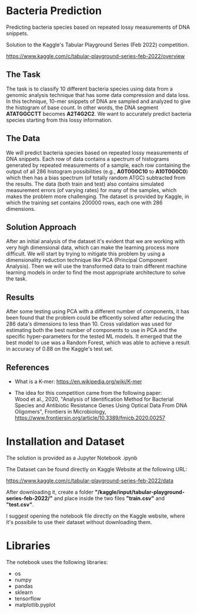 # Bacteria Prediction
Predicting bacteria species based on repeated lossy measurements of DNA snippets.

Solution to the Kaggle's Tabular Playground Series (Feb 2022) competition.

https://www.kaggle.com/c/tabular-playground-series-feb-2022/overview

## The Task

The task is to classify 10 different bacteria species using data from a genomic analysis technique that has some data compression and data loss. In this technique, 10-mer snippets of DNA are sampled and analyzed to give the histogram of base count. In other words, the DNA segment **ATATGGCCTT** becomes **A2T4G2C2**. We want to accurately predict bacteria species starting from this lossy information.

## The Data

We will predict bacteria species based on repeated lossy measurements of DNA snippets.
Each row of data contains a spectrum of histograms generated by repeated measurements of a sample, each row containing the output of all 286 histogram possibilities (e.g., **A0T0G0C10** to **A10T0G0C0**) which then has a bias spectrum (of totally random ATGC) subtracted from the results.
The data (both train and test) also contains simulated measurement errors (of varying rates) for many of the samples, which makes the problem more challenging.
The dataset is provided by Kaggle, in which the training set contains 200000 rows, each one with 286 dimensions.

## Solution Approach

After an initial analysis of the dataset it's evident that we are working with very high dimensional data, which can make the learning process more difficult.
We will start by trying to mitigate this problem by using a dimensionality reduction technique like PCA (Principal Component Analysis).
Then we will use the transformed data to train different machine learning models in order to find the most appropriate architecture to solve the task.

## Results

After some testing using PCA with a different number of components, it has been found that the problem could be efficently solved after reducing the 286 data's dimensions to less than 10. Cross validation was used for estimating both the best number of components to use in PCA and the specific hyper-parameters for the tested ML models.
It emerged that the best model to use was a Random Forest, which was able to achieve a result in accuracy of 0.88 on the Kaggle's test set.

## References
- What is a K-mer: https://en.wikipedia.org/wiki/K-mer

- The idea for this competition came from the following paper:  
Wood et al., 2020, "Analysis of Identification Method for Bacterial Species and Antibiotic Resistance Genes Using Optical Data From DNA Oligomers", Frontiers in Microbiology, https://www.frontiersin.org/article/10.3389/fmicb.2020.00257

# Installation and Dataset

The solution is provided as a Jupyter Notebook .ipynb

The Dataset can be found directly on Kaggle Website at the following URL:

https://www.kaggle.com/c/tabular-playground-series-feb-2022/data

After downloading it, create a folder **"/kaggle/input/tabular-playground-series-feb-2022/"** and place inside the two files **"train.csv"** and **"test.csv"**.


I suggest opening the notebook file directly on the Kaggle website, where it's possibile to use their dataset without downloading them.

# Libraries

The notebook uses the following libraries:

* os
* numpy
* pandas
* sklearn
* tensorflow
* matplotlib.pyplot


